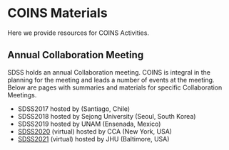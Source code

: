# COINS Materials

Here we provide resources for COINS Activities. 

## Annual Collaboration Meeting
SDSS holds an annual Collaboration meeting. COINS is integral in the planning for the meeting and leads a number of events at the meeting. Below are pages with summaries and materials for specific Collaboration Meetings.
- SDSS2017 hosted by  (Santiago, Chile)
- SDSS2018 hosted by Sejong University (Seoul, South Korea)
- SDSS2019 hosted by UNAM (Ensenada, Mexico)
- [SDSS2020](collab_mtg/2021) (virtual) hosted by CCA (New York, USA)
- [SDSS2021](collab_mtg/2021) (virtual) hosted by JHU (Baltimore, USA)

